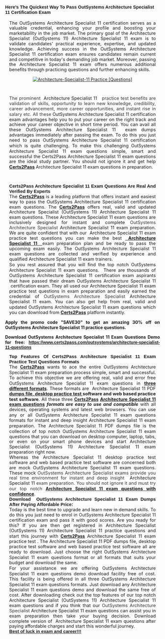 <h2><span style="font-family:Tahoma,Geneva,sans-serif;"><span style="font-size:11pt"><span style="line-height:115%"><b>Here&rsquo;s The Quickest Way To Pass OutSystems Architecture Specialist 11 Certification Exam</b></span></span></span></h2>

<p style="margin: 0cm 10pt; text-align: justify;"><span style="font-size:11pt"><span style="line-height:115%"><span sans-serif="" style="font-family:Calibri,">The OutSystems Architecture Specialist 11 certification serves as a valuable credential, enhancing your profile and boosting your marketability in the job market. The primary goal of the Architecture Specialist (OutSystems 11) Architecture Specialist 11 exam is to validate candidates&#39; practical experience, expertise, and updated knowledge. Achieving success in the OutSystems Architecture Specialist 11 certification exam ensures candidates remain current and competitive in today&#39;s demanding job market. Moreover, passing the Architecture Specialist 11 exam offers numerous additional benefits through practicing questions and further enhancing skills.</span></span></span></p>

<p style="text-align: center;"><a href="news://https://www.certs2pass.com/outsystems/architecture-specialist-11-questions"><img alt="Architecture-Specialist-11 Practice [Questions]" src="https://i.imgur.com/XEq2tMn.jpg" /></a></p>

<p>&nbsp;</p>

<p style="margin: 0cm 10pt; text-align: justify;"><span style="font-size:11pt"><span style="line-height:115%"><span sans-serif="" style="font-family:Calibri,"><span style="background:white"><span style="color:#333333">The prominent &nbsp;</span></span>Architecture Specialist 11 <span style="background:white"><span style="color:#333333">&nbsp; practice test&nbsp;benefits are validation of skills, opportunity to learn new knowledge, credibility, career advancement, more career opportunities, and instant rise in salary etc. All these </span></span></span></span></span>OutSystems Architecture Specialist 11 <span style="font-size:11pt"><span style="line-height:115%"><span sans-serif="" style="font-family:Calibri,"> certification exam advantages help you to put your career on the right track and achieve your career objective in short time period. You can avail all these OutSystems Architecture Specialist 11 &nbsp;exam dumps advantages immediately after passing the exam. To do this you just need to pass OutSystems Architecture Specialist 11 certification which is quite challenging. To make this challenging </span></span></span>OutSystems Architecture Specialist 11 <span style="font-size:11pt"><span style="line-height:115%"><span sans-serif="" style="font-family:Calibri,"> exam questions simple, smart and successful the Certs2Pass&nbsp;Architecture Specialist 11 exam questions are the ideal study partner. You should not ignore it and get help <u><strong>Certs2Pass</strong></u> </span></span></span> Architecture Specialist 11 <span style="font-size:11pt"><span style="line-height:115%"><span sans-serif="" style="font-family:Calibri,"> exam questions in preparation.</span></span></span></p>

<p>&nbsp;</p>

<h2 style="margin: 0cm 10pt; text-align: justify;"><span style="font-family:Tahoma,Geneva,sans-serif;"><span style="font-size:11pt"><span style="line-height:115%"><strong>Certs2Pass</strong><b> Architecture Specialist 11 Exam Questions Are Real And Verified By Experts</b></span></span></span></h2>

<p style="margin: 0cm 10pt; text-align: justify;"><span style="font-size:11pt"><span style="line-height:115%"><span sans-serif="" style="font-family:Calibri,">The <strong><u>Certs2Pass</u>&nbsp;</strong>is a leading platform that offers instant and easiest way to pass the OutSystems Architecture Specialist 11 certification exam questions. The <u><strong>Certs2Pass</strong></u> offers real, valid and updated Architecture Specialist (OutSystems 11) Architecture Specialist 11 exam questions. These Architecture Specialist 11 exam questions are inclusively designed for instant and complete <span style="background:white"><span style="color:#333333">OutSystems Architecture Specialist&nbsp;</span></span>Architecture Specialist 11 exam preparation. We are quite confident that with our <span style="background:white"><span style="color:#333333">&nbsp;</span></span>Architecture Specialist 11 exam practice test questions you can make the best <u><strong><span style="background:white"><span style="color:#333333">&nbsp;</span></span>Architecture Specialist 11 &nbsp;</strong></u>exam preparation plan and be ready to pass the upcoming exam easily. The </span></span></span>OutSystems Architecture Specialist 11 <span style="font-size:11pt"><span style="line-height:115%"><span sans-serif="" style="font-family:Calibri,"> exam questions are collected and verified by experience and qualified Architecture Specialist 11 exam trainers.</span></span></span></p>

<p style="margin: 0cm 10pt; text-align: justify;"><span style="font-size:11pt"><span style="line-height:115%"><span sans-serif="" style="font-family:Calibri,">So you rest assured that you will find the top notch </span></span></span>OutSystems Architecture Specialist 11 <span style="font-size:11pt"><span style="line-height:115%"><span sans-serif="" style="font-family:Calibri,"> exam questions.&nbsp; There are thousands of OutSystems Architecture Specialist 11 certification exam aspirants that have passed their dream </span></span></span>OutSystems Architecture Specialist 11 <span style="font-size:11pt"><span style="line-height:115%"><span sans-serif="" style="font-family:Calibri,">&nbsp;certification exam. They all used our Architecture Specialist 11 exam practice test questions in exam preparation and easily earned the credential of <span style="background:white"><span style="color:#333333">OutSystems Architecture Specialist&nbsp;</span></span>Architecture Specialist 11 exam. You can also get help from real, valid and updated </span></span></span>OutSystems Architecture Specialist 11 <span style="font-size:11pt"><span style="line-height:115%"><span sans-serif="" style="font-family:Calibri,"> exam questions which you can download from <u><strong>Certs2Pass</strong></u> platform instantly.</span></span></span></p>

<p style="text-align: justify;"><strong>Apply the promo code &quot;SAVE30&quot; to get an amazing 30% off on OutSystems Architecture Specialist 11 practice questions.</strong></p>

<p style="text-align: justify;"><strong>Download OutSystems Architecture Specialist 11 Exam Questions Demo for free:&nbsp;</strong><strong><span style="font-family:Tahoma,Geneva,sans-serif;"><a href="https://www.certs2pass.com/outsystems/architecture-specialist-11-questions">https://www.certs2pass.com/outsystems/architecture-specialist-11-questions</a></span></strong></p>

<h3 style="margin: 0cm 10pt; text-align: justify;"><span style="font-family:Tahoma,Geneva,sans-serif;"><span style="font-size:11pt"><span style="line-height:115%"><b>Top Features Of Certs2Pass Architecture Specialist 11 Exam Practice Test Questions Formats</b></span></span></span></h3>

<p style="margin: 0cm 10pt; text-align: justify;"><span style="font-size:11pt"><span style="line-height:115%"><span sans-serif="" style="font-family:Calibri,">The </span></span></span><u><strong>Certs2Pass</strong></u><span style="font-size:11pt"><span style="line-height:115%"><span sans-serif="" style="font-family:Calibri,"> wants to ace the entire </span></span></span>OutSystems Architecture Specialist 11 <span style="font-size:11pt"><span style="line-height:115%"><span sans-serif="" style="font-family:Calibri,"> exam preparation process simple, smart and successful. To achieve this objective we are offering real, valid and error free </span></span></span>OutSystems Architecture Specialist 11 <span style="font-size:11pt"><span style="line-height:115%"><span sans-serif="" style="font-family:Calibri,"> exam questions in <u><strong>three different formats</strong></u>. These formats are <span style="background:white"><span style="color:#333333">&nbsp;</span></span>Architecture Specialist 11 </span></span></span><span style="font-size:11pt"><span style="line-height:115%"><span sans-serif="" style="font-family:Calibri,"> PDF <u><strong>dumps file, desktop practice test </strong></u><strong>software and web based practice test software</strong>. All these three </span></span></span><u><strong>Certs2Pass</strong></u><span style="font-size:11pt"><span style="line-height:115%"><span sans-serif="" style="font-family:Calibri,"> <u><strong>Architecture Specialist 11 exam questions</strong></u> <strong><em>formats are easy to use and compatible</em></strong> with all devices, operating systems and latest web browsers. You can use any or all </span></span></span>OutSystems Architecture Specialist 11 <span style="font-size:11pt"><span style="line-height:115%"><span sans-serif="" style="font-family:Calibri,"> exam questions formats for instant and deep insight Architecture Specialist 11 exam preparation. The </span></span></span> Architecture Specialist 11 <span style="font-size:11pt"><span style="line-height:115%"><span sans-serif="" style="font-family:Calibri,"> PDF dumps file is the collection of top notch </span></span></span>OutSystems Architecture Specialist 11 <span style="font-size:11pt"><span style="line-height:115%"><span sans-serif="" style="font-family:Calibri,"> exam questions that you can download on desktop computer, laptop, tabs, or even on your smart phone devices and start Architecture Specialist (OutSystems 11) Architecture Specialist 11 exam preparation right now.</span></span></span></p>

<p style="margin: 0cm 10pt; text-align: justify;"><span style="font-size:11pt"><span style="line-height:115%"><span sans-serif="" style="font-family:Calibri,">Whereas the Architecture Specialist 11 desktop practice test software and web based practice test software are concerned both are mock OutSystems Architecture Specialist 11 exam questions. These mock <span style="background:white"><span style="color:#333333">OutSystems Architecture Specialist exams provide you real time environment for instant and deep insight &nbsp;</span></span>Architecture Specialist 11 <span style="background:white"><span style="color:#333333"> exam preparation. You should not ignore it and must try our top notch </span></span></span></span></span><u><strong>Architecture Specialist 11 </strong></u><span style="font-size:11pt"><span style="line-height:115%"><span sans-serif="" style="font-family:Calibri,"><u><strong> exam questions with confidence</strong></u>.</span></span></span></p>

<h3 style="margin: 0cm 10pt; text-align: justify;"><span style="font-family:Tahoma,Geneva,sans-serif;"><strong><span style="font-size:11pt"><span style="line-height:115%">Download&nbsp;&nbsp;OutSystems Architecture Specialist 11 Exam Dumps After Paying Affordable Price:</span></span></strong></span></h3>

<p style="margin: 0cm 10pt; text-align: justify;"><span style="font-size:11pt"><span style="line-height:115%"><span sans-serif="" style="font-family:Calibri,">Today is the best time to upgrade and learn new in demand skills. To do this you just need to enrol in </span></span></span>OutSystems Architecture Specialist 11 <span style="font-size:11pt"><span style="line-height:115%"><span sans-serif="" style="font-family:Calibri,"> certification exam and pass it with good scores. Are you ready for this? If you are then get registered in Architecture Specialist (OutSystems 11) Architecture Specialist 11 practice questions and start this journey with </span></span></span><u><strong>Certs2Pass</strong></u><span style="font-size:11pt"><span style="line-height:115%"><span sans-serif="" style="font-family:Calibri,"> Architecture Specialist 11 exam practice test . The Architecture Specialist 11 PDF dumps file, desktop practice test software and web based practice test software all are ready to download. Just choose the right </span></span></span>OutSystems Architecture Specialist 11 <span style="font-size:11pt"><span style="line-height:115%"><span sans-serif="" style="font-family:Calibri,"> exam questions format or all formats that suits your budget and download the same.</span></span></span></p>

<p style="margin: 0cm 10pt; text-align: justify;"><span style="font-size:11pt"><span style="line-height:115%"><span sans-serif="" style="font-family:Calibri,">For your assistance we are offering </span></span></span>OutSystems Architecture Specialist 11 <span style="font-size:11pt"><span style="line-height:115%"><span sans-serif="" style="font-family:Calibri,"> exam questions demo download facility free of cost. This facility is being offered in all three OutSystems Architecture Specialist 11 exam questions formats. Just download any </span></span></span> Architecture Specialist 11 <span style="font-size:11pt"><span style="line-height:115%"><span sans-serif="" style="font-family:Calibri,"> exam questions demo and download the same free of cost. After downloading check out the top features of our top notch Architecture Specialist (OutSystems 11) Architecture Specialist 11 exam questions and if you think that our <span style="background:white"><span style="color:#333333">OutSystems Architecture Specialist&nbsp;</span></span>Architecture Specialist 11 exam questions can assist you in exam preparation then take your buying decision. Download complete version of <span style="background:white"><span style="color:#333333">&nbsp;</span></span>Architecture Specialist 11 exam questions after paying affordable charges and start this wonderful journey.</span></span></span></p>

<p style="margin: 0cm 10pt; text-align: justify;"><span style="font-family:Tahoma,Geneva,sans-serif;"><span style="font-size:11pt"><span style="line-height:115%"><span sans-serif=""><b><u>Best of luck in exam and career!!!</u></b></span></span></span></span></p>
